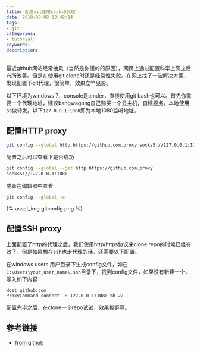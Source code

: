 ```yaml
---
title: 配置git使用socks5代理
date: 2018-08-08 13:49:14
tags:
- git
categories:
- tutorial
keywords:
description:
---
```




最近github网站经常抽风（当然是你懂的的原因），网页上通过配置科学上网之后有所改善。但是在使用git clone时还是经常性失败。在网上找了一波解决方案，发现配置下git代理，很简单，效果立竿见影。



<!--more-->

以下环境为windows 7，console是cmder，直接使用git bash也可以。首先你需要一个代理地址，建议bangwagong自己购买一个云主机，自建服务。本地使用ss做转发。以下`127.0.0.1:1080`即为本地1080监听地址。



## 配置HTTP proxy

```bash
git config --global http.https://github.com.proxy socks5://127.0.0.1:1080
```

配置之后可以查看下是否成功

```bash
git config --global --get http.https://github.com.proxy
socks5://127.0.0.1:1080
```

或者在编辑器中查看

```bash
git config --global -e
```

{% asset_img gitconfig.png %}



## 配置SSH proxy

上面配置了http的代理之后，我们使用http/https协议来clone repo的时候已经有效了，但是如果想在ssh也走代理的话，还需要以下配置。

在windows users 用户目录下生成config文件，如在`C:\Users\your_user_name\.ssh`目录下，找到config文件，如果没有新建一个，写入如下内容：

```
Host github.com
ProxyCommand connect -H 127.0.0.1:1080 %h 22
```



配置完毕之后，在clone一个repo试试，效果拔群啊。



## 参考链接

- [from github](https://gist.github.com/laispace/666dd7b27e9116faece6)